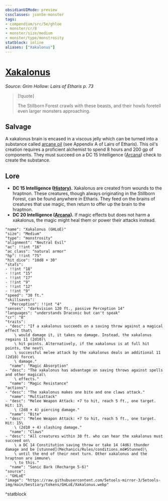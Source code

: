 ```yaml
---
obsidianUIMode: preview
cssclasses: json5e-monster
tags:
- compendium/src/5e/ghloe
- monster/cr/8
- monster/size/medium
- monster/type/monstrosity
statblock: inline
aliases: ["Xakalonus"]
---
```

# [Xakalonus](Mechanics\bestiary\monstrosity/xakalonus-ghloe.md)
*Source: Grim Hollow: Lairs of Etharis p. 73*  

> [!quote]  
> 
> The Stillborn Forest crawls with these beasts, and their howls foretell even larger monsters approaching.

## Salvage

A xakalonus brain is encased in a viscous jelly which can be turned into a substance called [arcane oil](Mechanics/items/arcane-oil-ghloe.md) (see Appendix A of Lairs of Etharis). This oil's creation requires a proficient alchemist to spend 8 hours and 200 gp of components. They must succeed on a DC 15 Intelligence ([Arcana](Mechanics/Rules/skills.md#Arcana)) check to create the substance.

## Lore

- **DC 15 Intelligence ([History](Mechanics/Rules/skills.md#History)).** Xakalonus are created from wounds to the hraptnon. These creatures, though always originating in the Stillborn Forest, can be found anywhere in Etharis. They feed on the brains of creatures that use magic, then return to offer up the brain to the hraptnon.  
- **DC 20 Intelligence ([Arcana](Mechanics/Rules/skills.md#Arcana)).** If magic effects but does not harm a xakalonus, the magic might heal them or power their attacks instead.  

```statblock
"name": "Xakalonus (GHLoE)"
"size": "Medium"
"type": "monstrosity"
"alignment": "Neutral Evil"
"ac": !!int "16"
"ac_class": "natural armor"
"hp": !!int "75"
"hit_dice": "10d8 + 30"
"stats":
- !!int "18"
- !!int "15"
- !!int "17"
- !!int "9"
- !!int "12"
- !!int "9"
"speed": "30 ft."
"skillsaves":
  "Perception": !!int "4"
"senses": "darkvision 120 ft., passive Perception 14"
"languages": "understands Draconic but can't speak"
"cr": "8"
"traits":
- "desc": "If a xakalonus succeeds on a saving throw against a magical effect that\
    \ would damage it, it takes no damage. Instead, the xakalonus regains 11 (2d10)\
    \ hit points. Alternatively, if the xakalonus is at full hit points, the next\
    \ successful melee attack by the xakalonus deals an additional 11 (2d10) force\
    \ damage."
  "name": "Magic Absorption"
- "desc": "The xakalonus has advantage on saving throws against spells and other magical\
    \ effects."
  "name": "Magic Resistance"
"actions":
- "desc": "The xakalonus makes one bite and one claws attack."
  "name": "Multiattack"
- "desc": "Melee Weapon Attack: +7 to hit, reach 5 ft., one target. Hit: 13\
    \ (2d8 + 4) piercing damage."
  "name": "Bite"
- "desc": "Melee Weapon Attack: +7 to hit, reach 5 ft., one target. Hit: 15\
    \ (2d10 + 4) slashing damage."
  "name": "Claws"
- "desc": "All creatures within 30 ft. who can hear the xakalonus must succeed on\
    \ a DC 14 Constitution saving throw or take 14 (4d6) thunder damage and be [stunned](Mechanics/Rules/conditions.md#Stunned)\
    \ until the end of their next turn. Other xakalonus and the hraptnon are immune\
    \ to this."
  "name": "Sonic Bark (Recharge 5-6)"
"source":
- "GHLoE"
"image": "https://raw.githubusercontent.com/5etools-mirror-3/5etools-img/main/bestiary/tokens/GHLoE/Xakalonus.webp"
```
^statblock